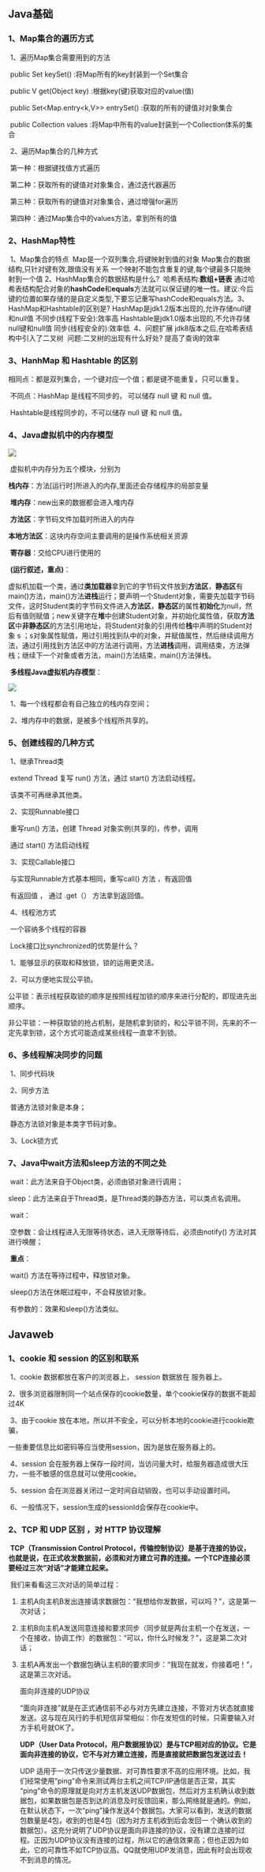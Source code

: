 ## Java基础

### 1、Map集合的遍历方式

​	1、遍历Map集合需要用到的方法

​		public Set<K> keySet()				:将Map所有的key封装到一个Set集合

​		public V get(Object key)			  :根据key(键)获取对应的value(值)

​		public Set<Map.entry<k,V>> entrySet() :获取的所有的键值对对象集合

​		public Collection<V> values		:将Map中所有的value封装到一个Collection体系的集合

​	2、遍历Map集合的几种方式

​		第一种：根据键找值方式遍历

​		第二种：获取所有的键值对对象集合，通过迭代器遍历

​		第三种：获取所有的键值对对象集合，通过增强for遍历

​		第四种：通过Map集合中的values方法，拿到所有的值

### 2、HashMap特性

​	1、Map集合的特点
​		Map是一个双列集合,将键映射到值的对象
​		Map集合的数据结构,只针对键有效,跟值没有关系
​		一个映射不能包含重复的键,每个键最多只能映射到一个值
​	2、HashMap集合的数据结构是什么?
​		哈希表结构:**数组+链表**
​			通过哈希表结构配合对象的**hashCode**和**equals**方法就可以保证键的唯一性。
​		建议:今后键的位置如果存储的是自定义类型,下要忘记重写hashCode和equals方法。
​	3、HashMap和Hashtable的区别是?
​		HashMap是jdk1.2版本出现的,允许存储null键和null值
​				不同步(线程下安全):效率高
 		Hashtable是jdk1.0版本出现的,不允许存储null键和null值
​				同步(线程安全的):效率低
​	4、问题扩展
​		jdk8版本之后,在哈希表结构中引入了二叉树
​			问题:二叉树的出现有什么好处?
​					提高了查询的效率

### 3、HanhMap 和 Hashtable 的区别

​		相同点：都是双列集合，一个键对应一个值；都是键不能重复，只可以重复。

​		不同点：HashMap 是线程不同步的， 可以储存 null 键 和 null 值。

​						Hashtable是线程同步的，不可以储存 null 键 和 null 值。

### 4、Java虚拟机中的内存模型

![](K:\MyAtomNotes\Java核心思想(笔记)\images\Java虚拟机中的内存模型.jpg)

​		虚拟机中内存分为五个模块，分别为

​				**栈内存**：方法[运行时]所进入的内存,里面还会存储程序的局部变量

​				**堆内存**：new出来的数据都会进入堆内存

​				**方法区**：字节码文件加载时所进入的内存

​				**本地方法区**：这块内存空间主要调用的是操作系统相关资源

​				**寄存器**：交给CPU进行使用的

​		**(运行叙述，重点)**：

虚拟机加载一个类，通过**类加载器**拿到它的字节码文件放到**方法区**，**静态区**有main()方法，main()方法**进栈**运行；要声明一个Student对象，需要先加载字节码文件，这时Student类的字节码文件进入**方法区**，**静态区**的属性**初始化**为null，然后有值则赋值；new关键字在**堆**中创建Student对象，并初始化属性值，获取**方法区**中**非静态区**的方法引用地址，将Student对象的引用传给**栈**中声明的Student对象 s  ；s对象属性赋值，用过引用找到队中的对象，并赋值属性，然后继续调用方法，通过引用找到方法区中的方法进行调用，方法**进栈**调用，调用结束，方法弹栈；继续下一个对象或者方法，main()方法结束，main()方法弹栈。

​		**多线程Java虚拟机内存模型**：

![](K:\MyAtomNotes\Java核心思想(笔记)\images\多线程Java虚拟机内存模型.jpg)

​		1、每一个线程都会有自己独立的栈内存空间；

​		2、堆内存中的数据，是被多个线程所共享的。

### 5、创建线程的几种方式

​		1、继承Thread类

​				extend Thread 复写 run() 方法，通过 start() 方法启动线程。

​				该类不可再继承其他类。

​		2、实现Runnable接口

​				重写run() 方法，创建 Thread 对象实例(共享的)，传参，调用 

​				通过 start() 方法启动线程

​		3、实现Callable接口

​				与实现Runnable方式基本相同，重写call() 方法 ，有返回值

​				有返回值 ， 通过 .get（） 方法拿到返回值。

​		4、线程池方式

​				一个容纳多个线程的容器

​		Lock接口比synchronized的优势是什么？

​		1、能够显示的获取和释放锁，锁的运用更灵活。

​		2、可以方便地实现公平锁。

​		公平锁：表示线程获取锁的顺序是按照线程加锁的顺序来进行分配的，即现进先出顺序。

​		非公平锁：一种获取锁的抢占机制，是随机拿到锁的，和公平锁不同，先来的不一定先拿到锁，这个方式可能造成某些线程一直拿不到锁。

### 6、多线程解决同步的问题

​		1、同步代码块

​		2、同步方法

​				普通方法锁对象是本身；

​				静态方法锁对象是本类字节码对象。

​		3、Lock锁方式

### 7、Java中wait方法和sleep方法的不同之处

​		wait：此方法来自于Object类，必须由锁对象进行调用；

​		sleep：此方法来自于Thread类，是Thread类的静态方法，可以类点名调用。

​		wait：

​				空参数：会让线程进入无限等待状态，进入无限等待后，必须由notify() 方法对其进行唤醒；

​						**重点**：

​								wait() 方法在等待过程中，释放锁对象。

​								sleep()方法在休眠过程中，不会释放锁对象。

​				有参数的：效果和sleep()方法类似。

## Javaweb

### 1、cookie 和 session 的区别和联系

​		1、cookie 数据都放在客户的浏览器上， session 数据放在 服务器上。

​		2、很多浏览器限制同一个站点保存的cookie数量，单个cookie保存的数据不能超过4K

​		3、由于cookie 放在本地，所以并不安全，可以分析本地的cookie进行cookie欺骗，

一些重要信息比如密码等应当使用session，因为是放在服务器上的。

​		4、session 会在服务器上保存一段时间，当访问量大时，给服务器造成很大压力，一些不敏感的信息就可以使用cookie。

​		5、session 会在浏览器关闭过一定时间自动销毁，也可以手动设置时间。

​		6、一般情况下，session生成的sessionId会保存在cookie中。

### 2、TCP 和 UDP 区别 ，对 HTTP 协议理解

​		**TCP（Transmission Control Protocol，传输控制协议）是基于连接的协议，也就是说，在正式收发数据前，必须和对方建立可靠的连接。一个TCP连接必须要经过三次“对话”才能建立起来。**

​		我们来看看这三次对话的简单过程：

1. 主机A向主机B发出连接请求数据包：“我想给你发数据，可以吗？”，这是第一次对话；

2. 主机B向主机A发送同意连接和要求同步（同步就是两台主机一个在发送，一个在接收，协调工作）的数据包：“可以，你什么时候发？”，这是第二次对话；

3. 主机A再发出一个数据包确认主机B的要求同步：“我现在就发，你接着吧！”，这是第三次对话。

   面向非连接的UDP协议

   “面向非连接”就是在正式通信前不必与对方先建立连接，不管对方状态就直接发送。这与现在风行的手机短信非常相似：你在发短信的时候，只需要输入对方手机号就OK了。

   **UDP（User Data Protocol，用户数据报协议）是与TCP相对应的协议。它是面向非连接的协议，它不与对方建立连接，而是直接就把数据包发送过去！**

   UDP 适用于一次只传送少量数据、对可靠性要求不高的应用环境。比如，我们经常使用“ping”命令来测试两台主机之间TCP/IP通信是否正常，其实 “ping”命令的原理就是向对方主机发送UDP数据包，然后对方主机确认收到数据包，如果数据包是否到达的消息及时反馈回来，那么网络就是通的。例如， 在默认状态下，一次“ping”操作发送4个数据包。大家可以看到，发送的数据包数量是4包，收到的也是4包（因为对方主机收到后会发回一 个确认收到的数据包）。这充分说明了UDP协议是面向非连接的协议，没有建立连接的过程。正因为UDP协议没有连接的过程，所以它的通信效果高；但也正因为如此，它的可靠性不如TCP协议高。QQ就使用UDP发消息，因此有时会出现收不到消息的情况。

   